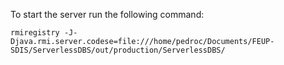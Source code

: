 To start the server run the following command:
```
rmiregistry -J-Djava.rmi.server.codese=file:///home/pedroc/Documents/FEUP-SDIS/ServerlessDBS/out/production/ServerlessDBS/
```
